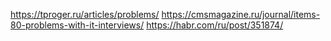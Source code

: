 
https://tproger.ru/articles/problems/
https://cmsmagazine.ru/journal/items-80-problems-with-it-interviews/
https://habr.com/ru/post/351874/
